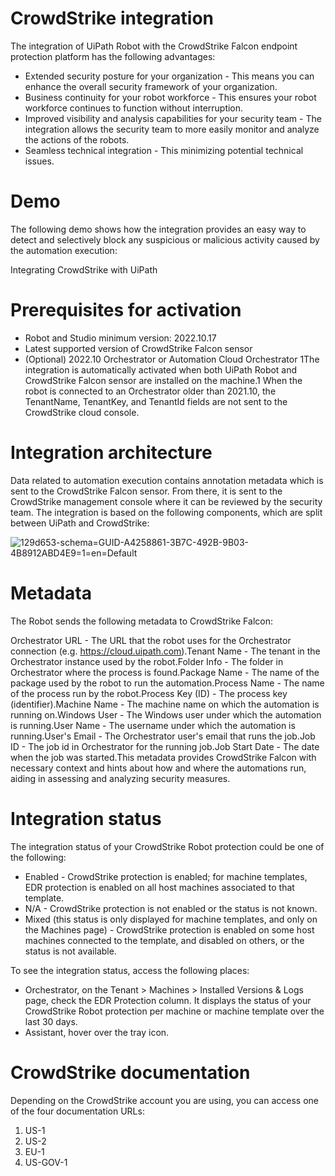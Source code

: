 ﻿# CrowdStrike integration

The integration of UiPath Robot with the CrowdStrike Falcon endpoint protection platform has the following advantages:

* Extended security posture for your organization - This means you can enhance the overall security framework of your organization.
* Business continuity for your robot workforce - This ensures your robot workforce continues to function without interruption.
* Improved visibility and analysis capabilities for your security team - The integration allows the security team to more easily monitor and analyze the actions of the robots.
* Seamless technical integration - This minimizing potential technical issues.



# Demo

The following demo shows how the integration provides an easy way to detect and selectively block any suspicious or malicious activity caused by the automation execution:

Integrating CrowdStrike with UiPath

# Prerequisites for activation

* Robot and Studio minimum version: 2022.10.17
* Latest supported version of CrowdStrike Falcon sensor
* (Optional) 2022.10 Orchestrator or Automation Cloud Orchestrator 1The integration is automatically activated when both UiPath Robot and CrowdStrike Falcon sensor are installed on the machine.1 When the robot is connected to an Orchestrator older than 2021.10, the TenantName, TenantKey, and TenantId fields are not sent to the CrowdStrike cloud console.



# Integration architecture

Data related to automation execution contains annotation metadata which is sent to the CrowdStrike Falcon sensor. From there, it is sent to the CrowdStrike management console where it can be reviewed by the security team. The integration is based on the following components, which are split between UiPath and CrowdStrike:

![129d653-schema=GUID-A4258861-3B7C-492B-9B03-4B8912ABD4E9=1=en=Default](/images/129d653-schema=GUID-A4258861-3B7C-492B-9B03-4B8912ABD4E9=1=en=Default.png)

# Metadata

The Robot sends the following metadata to CrowdStrike Falcon:

Orchestrator URL - The URL that the robot uses for the Orchestrator connection (e.g. https://cloud.uipath.com).Tenant Name - The tenant in the Orchestrator instance used by the robot.Folder Info - The folder in Orchestrator where the process is found.Package Name - The name of the package used by the robot to run the automation.Process Name - The name of the process run by the robot.Process Key (ID) - The process key (identifier).Machine Name - The machine name on which the automation is running on.Windows User - The Windows user under which the automation is running.User Name - The username under which the automation is running.User's Email - The Orchestrator user's email that runs the job.Job ID - The job id in Orchestrator for the running job.Job Start Date - The date when the job was started.This metadata provides CrowdStrike Falcon with necessary context and hints about how and where the automations run, aiding in assessing and analyzing security measures.

# Integration status

The integration status of your CrowdStrike Robot protection could be one of the following:

* Enabled - CrowdStrike protection is enabled; for machine templates, EDR protection is enabled on all host machines associated to that template.
* N/A - CrowdStrike protection is not enabled or the status is not known.
* Mixed (this status is only displayed for machine templates, and only on the Machines page) - CrowdStrike protection is enabled on some host machines connected to the template, and disabled on others, or the status is not available.

To see the integration status, access the following places:

* Orchestrator, on the Tenant > Machines > Installed Versions & Logs page, check the EDR Protection column. It displays the status of your CrowdStrike Robot protection per machine or machine template over the last 30 days.
* Assistant, hover over the tray icon.

# CrowdStrike documentation

Depending on the CrowdStrike account you are using, you can access one of the four documentation URLs:

1. US-1
2. US-2
3. EU-1
4. US-GOV-1
